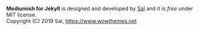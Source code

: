 **Mediumish for Jekyll** is designed and developed by [Sal](https://www.wowthemes.net) and it is *free* under MIT license.  
Copyright (C) 2019 Sal, https://www.wowthemes.net   